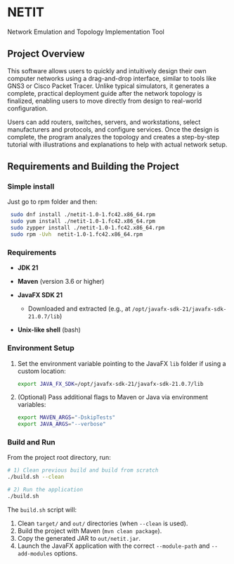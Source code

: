 # NETIT
Network Emulation and Topology Implementation Tool
## Project Overview

This software allows users to quickly and intuitively design their own computer networks using a drag-and-drop interface, similar to tools like GNS3 or Cisco Packet Tracer. Unlike typical simulators, it generates a complete, practical deployment guide after the network topology is finalized, enabling users to move directly from design to real-world configuration.

Users can add routers, switches, servers, and workstations, select manufacturers and protocols, and configure services. Once the design is complete, the program analyzes the topology and creates a step-by-step tutorial with illustrations and explanations to help with actual network setup.


## Requirements and Building the Project
### Simple install

Just go to rpm folder and then:
```bash
 sudo dnf install ./netit-1.0-1.fc42.x86_64.rpm
 sudo yum install ./netit-1.0-1.fc42.x86_64.rpm
 sudo zypper install ./netit-1.0-1.fc42.x86_64.rpm
 sudo rpm -Uvh  netit-1.0-1.fc42.x86_64.rpm
```

### Requirements

* **JDK 21**
* **Maven** (version 3.6 or higher)
* **JavaFX SDK 21**

  * Downloaded and extracted (e.g., at `/opt/javafx-sdk-21/javafx-sdk-21.0.7/lib`)
* **Unix-like shell** (bash)

### Environment Setup

1. Set the environment variable pointing to the JavaFX `lib` folder if using a custom location:

   ```bash
   export JAVA_FX_SDK=/opt/javafx-sdk-21/javafx-sdk-21.0.7/lib
   ```
2. (Optional) Pass additional flags to Maven or Java via environment variables:

   ```bash
   export MAVEN_ARGS="-DskipTests"
   export JAVA_ARGS="--verbose"
   ```

### Build and Run

From the project root directory, run:

```bash
# 1) Clean previous build and build from scratch
./build.sh --clean

# 2) Run the application
./build.sh
```

The `build.sh` script will:

1. Clean `target/` and `out/` directories (when `--clean` is used).
2. Build the project with Maven (`mvn clean package`).
3. Copy the generated JAR to `out/netit.jar`.
4. Launch the JavaFX application with the correct `--module-path` and `--add-modules` options.


